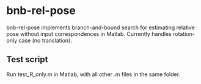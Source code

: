 # bnb-rel-pose
bnb-rel-pose implements branch-and-bound search for estimating relative pose without input correspondences in Matlab.
Currently handles rotation-only case (no translation).

## Test script

Run test_R_only.m in Matlab, with all other .m files in the same folder.  
